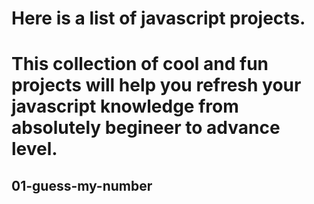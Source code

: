 # Here is a list of javascript projects. 
# This collection of cool and fun projects will help you refresh your javascript knowledge from absolutely begineer to advance level.

## 01-guess-my-number
